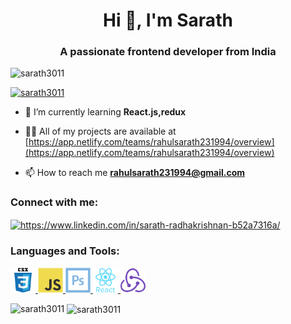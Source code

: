 <h1 align="center">Hi 👋, I'm Sarath</h1>
<h3 align="center">A passionate frontend developer from India</h3>

<p align="left"> <img src="https://komarev.com/ghpvc/?username=sarath3011&label=Profile%20views&color=0e75b6&style=flat" alt="sarath3011" /> </p>

<p align="left"> <a href="https://github.com/ryo-ma/github-profile-trophy"><img src="https://github-profile-trophy.vercel.app/?username=sarath3011" alt="sarath3011" /></a> </p>

- 🌱 I’m currently learning **React.js,redux**

- 👨‍💻 All of my projects are available at [https://app.netlify.com/teams/rahulsarath231994/overview](https://app.netlify.com/teams/rahulsarath231994/overview)

- 📫 How to reach me **rahulsarath231994@gmail.com**

<h3 align="left">Connect with me:</h3>
<p align="left">
<a href="https://linkedin.com/in/https://www.linkedin.com/in/sarath-radhakrishnan-b52a7316a/" target="blank"><img align="center" src="https://raw.githubusercontent.com/rahuldkjain/github-profile-readme-generator/master/src/images/icons/Social/linked-in-alt.svg" alt="https://www.linkedin.com/in/sarath-radhakrishnan-b52a7316a/" height="30" width="40" /></a>
</p>

<h3 align="left">Languages and Tools:</h3>
<p align="left"> <a href="https://www.w3schools.com/css/" target="_blank" rel="noreferrer"> <img src="https://raw.githubusercontent.com/devicons/devicon/master/icons/css3/css3-original-wordmark.svg" alt="css3" width="40" height="40"/> </a> <a href="https://developer.mozilla.org/en-US/docs/Web/JavaScript" target="_blank" rel="noreferrer"> <img src="https://raw.githubusercontent.com/devicons/devicon/master/icons/javascript/javascript-original.svg" alt="javascript" width="40" height="40"/> </a> <a href="https://www.photoshop.com/en" target="_blank" rel="noreferrer"> <img src="https://raw.githubusercontent.com/devicons/devicon/master/icons/photoshop/photoshop-line.svg" alt="photoshop" width="40" height="40"/> </a> <a href="https://reactjs.org/" target="_blank" rel="noreferrer"> <img src="https://raw.githubusercontent.com/devicons/devicon/master/icons/react/react-original-wordmark.svg" alt="react" width="40" height="40"/> </a> <a href="https://redux.js.org" target="_blank" rel="noreferrer"> <img src="https://raw.githubusercontent.com/devicons/devicon/master/icons/redux/redux-original.svg" alt="redux" width="40" height="40"/> </a> </p>

<p><img align="left" src="https://github-readme-stats.vercel.app/api/top-langs?username=sarath3011&show_icons=true&locale=en&layout=compact" alt="sarath3011" /></p>

<p>&nbsp;<img align="center" src="https://github-readme-stats.vercel.app/api?username=sarath3011&show_icons=true&locale=en" alt="sarath3011" /></p>

